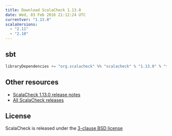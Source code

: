 ```yaml
---
title: Download ScalaCheck 1.13.0
date: Wed, 03 Feb 2016 21:12:24 UTC
currentver: "1.13.0"
scalaVersions:
  - "2.11"
  - "2.10"
---
```

## sbt

```scala
libraryDependencies += "org.scalacheck" %% "scalacheck" % "1.13.0" % "test"
```

## Other resources

- [ScalaCheck 1.13.0 release notes](https://github.com/rickynils/scalacheck/tree/1.13.0/RELEASE)
- [All ScalaCheck releases](../releases.html)

## License

ScalaCheck is released under the [3-clause BSD license](https://github.com/rickynils/scalacheck/tree/1.13.0/LICENSE)
